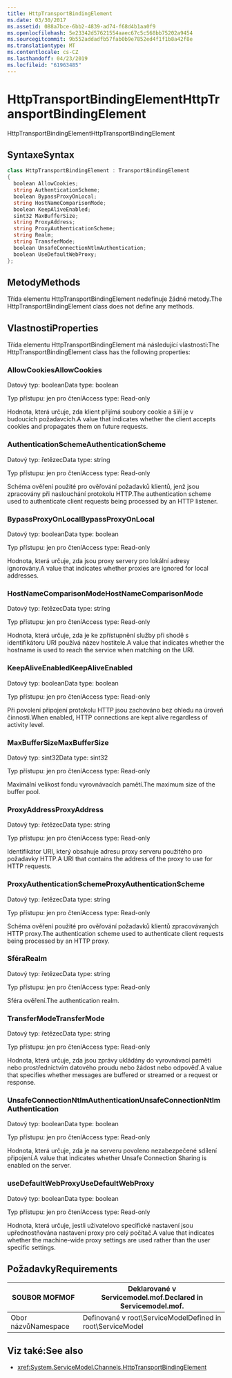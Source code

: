 ```yaml
---
title: HttpTransportBindingElement
ms.date: 03/30/2017
ms.assetid: 088a7bce-6bb2-4839-ad74-f68d4b1aa0f9
ms.openlocfilehash: 5e23342d57621554aaec67c5c568bb75202a9454
ms.sourcegitcommit: 9b552addadfb57fab0b9e7852ed4f1f1b8a42f8e
ms.translationtype: MT
ms.contentlocale: cs-CZ
ms.lasthandoff: 04/23/2019
ms.locfileid: "61963485"
---
```

# <a name="httptransportbindingelement"></a><span data-ttu-id="e6007-102">HttpTransportBindingElement</span><span class="sxs-lookup"><span data-stu-id="e6007-102">HttpTransportBindingElement</span></span>
<span data-ttu-id="e6007-103">HttpTransportBindingElement</span><span class="sxs-lookup"><span data-stu-id="e6007-103">HttpTransportBindingElement</span></span>  
  
## <a name="syntax"></a><span data-ttu-id="e6007-104">Syntaxe</span><span class="sxs-lookup"><span data-stu-id="e6007-104">Syntax</span></span>  
  
```csharp
class HttpTransportBindingElement : TransportBindingElement  
{  
  boolean AllowCookies;  
  string AuthenticationScheme;  
  boolean BypassProxyOnLocal;  
  string HostNameComparisonMode;  
  boolean KeepAliveEnabled;  
  sint32 MaxBufferSize;  
  string ProxyAddress;  
  string ProxyAuthenticationScheme;  
  string Realm;  
  string TransferMode;  
  boolean UnsafeConnectionNtlmAuthentication;  
  boolean UseDefaultWebProxy;  
};  
```  
  
## <a name="methods"></a><span data-ttu-id="e6007-105">Metody</span><span class="sxs-lookup"><span data-stu-id="e6007-105">Methods</span></span>  
 <span data-ttu-id="e6007-106">Třída elementu HttpTransportBindingElement nedefinuje žádné metody.</span><span class="sxs-lookup"><span data-stu-id="e6007-106">The HttpTransportBindingElement class does not define any methods.</span></span>  
  
## <a name="properties"></a><span data-ttu-id="e6007-107">Vlastnosti</span><span class="sxs-lookup"><span data-stu-id="e6007-107">Properties</span></span>  
 <span data-ttu-id="e6007-108">Třída elementu HttpTransportBindingElement má následující vlastnosti:</span><span class="sxs-lookup"><span data-stu-id="e6007-108">The HttpTransportBindingElement class has the following properties:</span></span>  
  
### <a name="allowcookies"></a><span data-ttu-id="e6007-109">AllowCookies</span><span class="sxs-lookup"><span data-stu-id="e6007-109">AllowCookies</span></span>  
 <span data-ttu-id="e6007-110">Datový typ: boolean</span><span class="sxs-lookup"><span data-stu-id="e6007-110">Data type: boolean</span></span>  
  
 <span data-ttu-id="e6007-111">Typ přístupu: jen pro čtení</span><span class="sxs-lookup"><span data-stu-id="e6007-111">Access type: Read-only</span></span>  
  
 <span data-ttu-id="e6007-112">Hodnota, která určuje, zda klient přijímá soubory cookie a šíří je v budoucích požadavcích.</span><span class="sxs-lookup"><span data-stu-id="e6007-112">A value that indicates whether the client accepts cookies and propagates them on future requests.</span></span>  
  
### <a name="authenticationscheme"></a><span data-ttu-id="e6007-113">AuthenticationScheme</span><span class="sxs-lookup"><span data-stu-id="e6007-113">AuthenticationScheme</span></span>  
 <span data-ttu-id="e6007-114">Datový typ: řetězec</span><span class="sxs-lookup"><span data-stu-id="e6007-114">Data type: string</span></span>  
  
 <span data-ttu-id="e6007-115">Typ přístupu: jen pro čtení</span><span class="sxs-lookup"><span data-stu-id="e6007-115">Access type: Read-only</span></span>  
  
 <span data-ttu-id="e6007-116">Schéma ověření použité pro ověřování požadavků klientů, jenž jsou zpracovány při naslouchání protokolu HTTP.</span><span class="sxs-lookup"><span data-stu-id="e6007-116">The authentication scheme used to authenticate client requests being processed by an HTTP listener.</span></span>  
  
### <a name="bypassproxyonlocal"></a><span data-ttu-id="e6007-117">BypassProxyOnLocal</span><span class="sxs-lookup"><span data-stu-id="e6007-117">BypassProxyOnLocal</span></span>  
 <span data-ttu-id="e6007-118">Datový typ: boolean</span><span class="sxs-lookup"><span data-stu-id="e6007-118">Data type: boolean</span></span>  
  
 <span data-ttu-id="e6007-119">Typ přístupu: jen pro čtení</span><span class="sxs-lookup"><span data-stu-id="e6007-119">Access type: Read-only</span></span>  
  
 <span data-ttu-id="e6007-120">Hodnota, která určuje, zda jsou proxy servery pro lokální adresy ignorovány.</span><span class="sxs-lookup"><span data-stu-id="e6007-120">A value that indicates whether proxies are ignored for local addresses.</span></span>  
  
### <a name="hostnamecomparisonmode"></a><span data-ttu-id="e6007-121">HostNameComparisonMode</span><span class="sxs-lookup"><span data-stu-id="e6007-121">HostNameComparisonMode</span></span>  
 <span data-ttu-id="e6007-122">Datový typ: řetězec</span><span class="sxs-lookup"><span data-stu-id="e6007-122">Data type: string</span></span>  
  
 <span data-ttu-id="e6007-123">Typ přístupu: jen pro čtení</span><span class="sxs-lookup"><span data-stu-id="e6007-123">Access type: Read-only</span></span>  
  
 <span data-ttu-id="e6007-124">Hodnota, která určuje, zda je ke zpřístupnění služby při shodě s identifikátoru URI používá název hostitele.</span><span class="sxs-lookup"><span data-stu-id="e6007-124">A value that indicates whether the hostname is used to reach the service when matching on the URI.</span></span>  
  
### <a name="keepaliveenabled"></a><span data-ttu-id="e6007-125">KeepAliveEnabled</span><span class="sxs-lookup"><span data-stu-id="e6007-125">KeepAliveEnabled</span></span>  
 <span data-ttu-id="e6007-126">Datový typ: boolean</span><span class="sxs-lookup"><span data-stu-id="e6007-126">Data type: boolean</span></span>  
  
 <span data-ttu-id="e6007-127">Typ přístupu: jen pro čtení</span><span class="sxs-lookup"><span data-stu-id="e6007-127">Access type: Read-only</span></span>  
  
 <span data-ttu-id="e6007-128">Při povolení připojení protokolu HTTP jsou zachováno bez ohledu na úroveň činnosti.</span><span class="sxs-lookup"><span data-stu-id="e6007-128">When enabled, HTTP connections are kept alive regardless of activity level.</span></span>  
  
### <a name="maxbuffersize"></a><span data-ttu-id="e6007-129">MaxBufferSize</span><span class="sxs-lookup"><span data-stu-id="e6007-129">MaxBufferSize</span></span>  
 <span data-ttu-id="e6007-130">Datový typ: sint32</span><span class="sxs-lookup"><span data-stu-id="e6007-130">Data type: sint32</span></span>  
  
 <span data-ttu-id="e6007-131">Typ přístupu: jen pro čtení</span><span class="sxs-lookup"><span data-stu-id="e6007-131">Access type: Read-only</span></span>  
  
 <span data-ttu-id="e6007-132">Maximální velikost fondu vyrovnávacích pamětí.</span><span class="sxs-lookup"><span data-stu-id="e6007-132">The maximum size of the buffer pool.</span></span>  
  
### <a name="proxyaddress"></a><span data-ttu-id="e6007-133">ProxyAddress</span><span class="sxs-lookup"><span data-stu-id="e6007-133">ProxyAddress</span></span>  
 <span data-ttu-id="e6007-134">Datový typ: řetězec</span><span class="sxs-lookup"><span data-stu-id="e6007-134">Data type: string</span></span>  
  
 <span data-ttu-id="e6007-135">Typ přístupu: jen pro čtení</span><span class="sxs-lookup"><span data-stu-id="e6007-135">Access type: Read-only</span></span>  
  
 <span data-ttu-id="e6007-136">Identifikátor URI, který obsahuje adresu proxy serveru použitého pro požadavky HTTP.</span><span class="sxs-lookup"><span data-stu-id="e6007-136">A URI that contains the address of the proxy to use for HTTP requests.</span></span>  
  
### <a name="proxyauthenticationscheme"></a><span data-ttu-id="e6007-137">ProxyAuthenticationScheme</span><span class="sxs-lookup"><span data-stu-id="e6007-137">ProxyAuthenticationScheme</span></span>  
 <span data-ttu-id="e6007-138">Datový typ: řetězec</span><span class="sxs-lookup"><span data-stu-id="e6007-138">Data type: string</span></span>  
  
 <span data-ttu-id="e6007-139">Typ přístupu: jen pro čtení</span><span class="sxs-lookup"><span data-stu-id="e6007-139">Access type: Read-only</span></span>  
  
 <span data-ttu-id="e6007-140">Schéma ověření použité pro ověřování požadavků klientů zpracovávaných HTTP proxy.</span><span class="sxs-lookup"><span data-stu-id="e6007-140">The authentication scheme used to authenticate client requests being processed by an HTTP proxy.</span></span>  
  
### <a name="realm"></a><span data-ttu-id="e6007-141">Sféra</span><span class="sxs-lookup"><span data-stu-id="e6007-141">Realm</span></span>  
 <span data-ttu-id="e6007-142">Datový typ: řetězec</span><span class="sxs-lookup"><span data-stu-id="e6007-142">Data type: string</span></span>  
  
 <span data-ttu-id="e6007-143">Typ přístupu: jen pro čtení</span><span class="sxs-lookup"><span data-stu-id="e6007-143">Access type: Read-only</span></span>  
  
 <span data-ttu-id="e6007-144">Sféra ověření.</span><span class="sxs-lookup"><span data-stu-id="e6007-144">The authentication realm.</span></span>  
  
### <a name="transfermode"></a><span data-ttu-id="e6007-145">TransferMode</span><span class="sxs-lookup"><span data-stu-id="e6007-145">TransferMode</span></span>  
 <span data-ttu-id="e6007-146">Datový typ: řetězec</span><span class="sxs-lookup"><span data-stu-id="e6007-146">Data type: string</span></span>  
  
 <span data-ttu-id="e6007-147">Typ přístupu: jen pro čtení</span><span class="sxs-lookup"><span data-stu-id="e6007-147">Access type: Read-only</span></span>  
  
 <span data-ttu-id="e6007-148">Hodnota, která určuje, zda jsou zprávy ukládány do vyrovnávací paměti nebo prostřednictvím datového proudu nebo žádost nebo odpověď.</span><span class="sxs-lookup"><span data-stu-id="e6007-148">A value that specifies whether messages are buffered or streamed or a request or response.</span></span>  
  
### <a name="unsafeconnectionntlmauthentication"></a><span data-ttu-id="e6007-149">UnsafeConnectionNtlmAuthentication</span><span class="sxs-lookup"><span data-stu-id="e6007-149">UnsafeConnectionNtlmAuthentication</span></span>  
 <span data-ttu-id="e6007-150">Datový typ: boolean</span><span class="sxs-lookup"><span data-stu-id="e6007-150">Data type: boolean</span></span>  
  
 <span data-ttu-id="e6007-151">Typ přístupu: jen pro čtení</span><span class="sxs-lookup"><span data-stu-id="e6007-151">Access type: Read-only</span></span>  
  
 <span data-ttu-id="e6007-152">Hodnota, která určuje, zda je na serveru povoleno nezabezpečené sdílení připojení.</span><span class="sxs-lookup"><span data-stu-id="e6007-152">A value that indicates whether Unsafe Connection Sharing is enabled on the server.</span></span>  
  
### <a name="usedefaultwebproxy"></a><span data-ttu-id="e6007-153">useDefaultWebProxy</span><span class="sxs-lookup"><span data-stu-id="e6007-153">UseDefaultWebProxy</span></span>  
 <span data-ttu-id="e6007-154">Datový typ: boolean</span><span class="sxs-lookup"><span data-stu-id="e6007-154">Data type: boolean</span></span>  
  
 <span data-ttu-id="e6007-155">Typ přístupu: jen pro čtení</span><span class="sxs-lookup"><span data-stu-id="e6007-155">Access type: Read-only</span></span>  
  
 <span data-ttu-id="e6007-156">Hodnota, která určuje, jestli uživatelovo specifické nastavení jsou upřednostňována nastavení proxy pro celý počítač.</span><span class="sxs-lookup"><span data-stu-id="e6007-156">A value that indicates whether the machine-wide proxy settings are used rather than the user specific settings.</span></span>  
  
## <a name="requirements"></a><span data-ttu-id="e6007-157">Požadavky</span><span class="sxs-lookup"><span data-stu-id="e6007-157">Requirements</span></span>  
  
|<span data-ttu-id="e6007-158">SOUBOR MOF</span><span class="sxs-lookup"><span data-stu-id="e6007-158">MOF</span></span>|<span data-ttu-id="e6007-159">Deklarované v Servicemodel.mof.</span><span class="sxs-lookup"><span data-stu-id="e6007-159">Declared in Servicemodel.mof.</span></span>|  
|---------|-----------------------------------|  
|<span data-ttu-id="e6007-160">Obor názvů</span><span class="sxs-lookup"><span data-stu-id="e6007-160">Namespace</span></span>|<span data-ttu-id="e6007-161">Definované v root\ServiceModel</span><span class="sxs-lookup"><span data-stu-id="e6007-161">Defined in root\ServiceModel</span></span>|  
  
## <a name="see-also"></a><span data-ttu-id="e6007-162">Viz také:</span><span class="sxs-lookup"><span data-stu-id="e6007-162">See also</span></span>

- <xref:System.ServiceModel.Channels.HttpTransportBindingElement>
